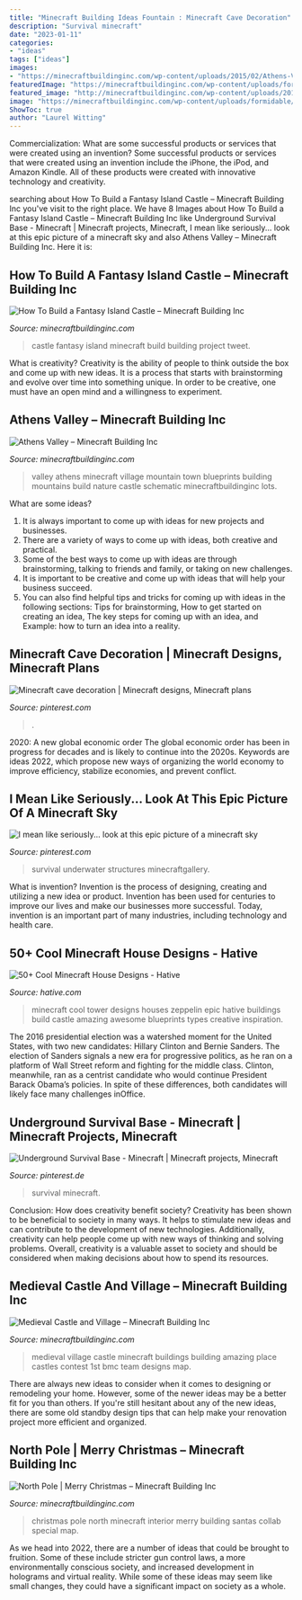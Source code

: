 ```yaml
---
title: "Minecraft Building Ideas Fountain : Minecraft Cave Decoration"
description: "Survival minecraft"
date: "2023-01-11"
categories:
- "ideas"
tags: ["ideas"]
images:
- "https://minecraftbuildinginc.com/wp-content/uploads/2015/02/Athens-Valley-village-mountain-town-minecraft-building-ideas-blueprints-5.jpg"
featuredImage: "https://minecraftbuildinginc.com/wp-content/uploads/formidable/5/Fantasy-Island-Castle-How-To-and-Download-Minecraft-Building-3.jpg"
featured_image: "http://minecraftbuildinginc.com/wp-content/uploads/2013/10/Medieval-Castle-and-Village-minecraft-building-ideas-4.jpg"
image: "https://minecraftbuildinginc.com/wp-content/uploads/formidable/5/Fantasy-Island-Castle-How-To-and-Download-Minecraft-Building-3.jpg"
ShowToc: true
author: "Laurel Witting"
---
```



Commercialization: What are some successful products or services that were created using an invention?
Some successful products or services that were created using an invention include the iPhone, the iPod, and Amazon Kindle. All of these products were created with innovative technology and creativity.

	

		
searching about How To Build a Fantasy Island Castle – Minecraft Building Inc you've visit to the right place. We have 8 Images about How To Build a Fantasy Island Castle – Minecraft Building Inc like Underground Survival Base - Minecraft | Minecraft projects, Minecraft, I mean like seriously... look at this epic picture of a minecraft sky and also Athens Valley – Minecraft Building Inc. Here it is:
		
    
## How To Build A Fantasy Island Castle – Minecraft Building Inc

<img loading=lazy src="https://minecraftbuildinginc.com/wp-content/uploads/formidable/5/Fantasy-Island-Castle-How-To-and-Download-Minecraft-Building-3.jpg" onerror="this.onerror=null;this.src='https://tse1.mm.bing.net/th?id=OIP.iu6rWMDkRa0DZNDvV-luYAHaEK&amp;pid=15.1';" alt="How To Build a Fantasy Island Castle – Minecraft Building Inc">

_Source: minecraftbuildinginc.com_

>castle fantasy island minecraft build building project tweet. 

	

What is creativity?
Creativity is the ability of people to think outside the box and come up with new ideas. It is a process that starts with brainstorming and evolve over time into something unique. In order to be creative, one must have an open mind and a willingness to experiment.

    
## Athens Valley – Minecraft Building Inc

<img loading=lazy src="https://minecraftbuildinginc.com/wp-content/uploads/2015/02/Athens-Valley-village-mountain-town-minecraft-building-ideas-blueprints-5.jpg" onerror="this.onerror=null;this.src='https://tse3.mm.bing.net/th?id=OIP.oywT1GeggJhWiM9E2KS-uQHaD0&amp;pid=15.1';" alt="Athens Valley – Minecraft Building Inc">

_Source: minecraftbuildinginc.com_

>valley athens minecraft village mountain town blueprints building mountains build nature castle schematic minecraftbuildinginc lots. 

	

What are some ideas?
1. It is always important to come up with ideas for new projects and businesses. 
2. There are a variety of ways to come up with ideas, both creative and practical. 
3. Some of the best ways to come up with ideas are through brainstorming, talking to friends and family, or taking on new challenges. 
4. It is important to be creative and come up with ideas that will help your business succeed. 
5. You can also find helpful tips and tricks for coming up with ideas in the following sections: Tips for brainstorming, How to get started on creating an idea, The key steps for coming up with an idea, and Example: how to turn an idea into a reality.

    
## Minecraft Cave Decoration | Minecraft Designs, Minecraft Plans

<img loading=lazy src="https://i.pinimg.com/736x/12/3e/df/123edfbd892d3f2ce6333703cf8053ae.jpg" onerror="this.onerror=null;this.src='https://tse4.mm.bing.net/th?id=OIP.-9V7Wb4r9HYAxFr7LgUCCwHaD7&amp;pid=15.1';" alt="Minecraft cave decoration | Minecraft designs, Minecraft plans">

_Source: pinterest.com_

>. 

	

2020: A new global economic order
The global economic order has been in progress for decades and is likely to continue into the 2020s. Keywords are ideas 2022, which propose new ways of organizing the world economy to improve efficiency, stabilize economies, and prevent conflict.

    
## I Mean Like Seriously... Look At This Epic Picture Of A Minecraft Sky

<img loading=lazy src="https://i.pinimg.com/736x/bf/83/b6/bf83b661d7c2496889957dacef552e36--minecraft-architecture-house-builders.jpg" onerror="this.onerror=null;this.src='https://tse2.mm.bing.net/th?id=OIP.pUPtxn8Y5hj0iwb3AZ2zDQHaFo&amp;pid=15.1';" alt="I mean like seriously... look at this epic picture of a minecraft sky">

_Source: pinterest.com_

>survival underwater structures minecraftgallery. 

	

What is invention?
Invention is the process of designing, creating and utilizing a new idea or product. Invention has been used for centuries to improve our lives and make our businesses more successful. Today, invention is an important part of many industries, including technology and health care.

    
## 50+ Cool Minecraft House Designs - Hative

<img loading=lazy src="https://hative.com/wp-content/uploads/2014/02/minecraft-houses/zeppelin-tower-design-48.jpg" onerror="this.onerror=null;this.src='https://tse4.mm.bing.net/th?id=OIP.WensVJ1K1u7AAGeXWWGnmgHaFm&amp;pid=15.1';" alt="50+ Cool Minecraft House Designs - Hative">

_Source: hative.com_

>minecraft cool tower designs houses zeppelin epic hative buildings build castle amazing awesome blueprints types creative inspiration. 

	

The 2016 presidential election was a watershed moment for the United States, with two new candidates: Hillary Clinton and Bernie Sanders. The election of Sanders signals a new era for progressive politics, as he ran on a platform of Wall Street reform and fighting for the middle class. Clinton, meanwhile, ran as a centrist candidate who would continue President Barack Obama’s policies. In spite of these differences, both candidates will likely face many challenges inOffice.

    
## Underground Survival Base - Minecraft | Minecraft Projects, Minecraft

<img loading=lazy src="https://i.pinimg.com/736x/4a/27/34/4a2734334acba4ec9620a07ccc2579d1.jpg" onerror="this.onerror=null;this.src='https://tse4.mm.bing.net/th?id=OIP.DylKwLyGlRlt1qrlndlfBAHaEK&amp;pid=15.1';" alt="Underground Survival Base - Minecraft | Minecraft projects, Minecraft">

_Source: pinterest.de_

>survival minecraft. 

	

Conclusion: How does creativity benefit society?
Creativity has been shown to be beneficial to society in many ways. It helps to stimulate new ideas and can contribute to the development of new technologies. Additionally, creativity can help people come up with new ways of thinking and solving problems. Overall, creativity is a valuable asset to society and should be considered when making decisions about how to spend its resources.

    
## Medieval Castle And Village – Minecraft Building Inc

<img loading=lazy src="http://minecraftbuildinginc.com/wp-content/uploads/2013/10/Medieval-Castle-and-Village-minecraft-building-ideas-4.jpg" onerror="this.onerror=null;this.src='https://tse1.mm.bing.net/th?id=OIP.ozruDn9Q3g4F_fPoN48SgQHaEC&amp;pid=15.1';" alt="Medieval Castle and Village – Minecraft Building Inc">

_Source: minecraftbuildinginc.com_

>medieval village castle minecraft buildings building amazing place castles contest 1st bmc team designs map. 

	

There are always new ideas to consider when it comes to designing or remodeling your home. However, some of the newer ideas may be a better fit for you than others. If you're still hesitant about any of the new ideas, there are some old standby design tips that can help make your renovation project more efficient and organized.

    
## North Pole | Merry Christmas – Minecraft Building Inc

<img loading=lazy src="https://minecraftbuildinginc.com/wp-content/uploads/2013/12/North-Pole-Christmas-Minecraft-building-ideas-4.jpg" onerror="this.onerror=null;this.src='https://tse4.mm.bing.net/th?id=OIP.sKQK7uFpHsxyBeKtRJx7sgHaEo&amp;pid=15.1';" alt="North Pole | Merry Christmas – Minecraft Building Inc">

_Source: minecraftbuildinginc.com_

>christmas pole north minecraft interior merry building santas collab special map. 

	

As we head into 2022, there are a number of ideas that could be brought to fruition. Some of these include stricter gun control laws, a more environmentally conscious society, and increased development in holograms and virtual reality. While some of these ideas may seem like small changes, they could have a significant impact on society as a whole.

